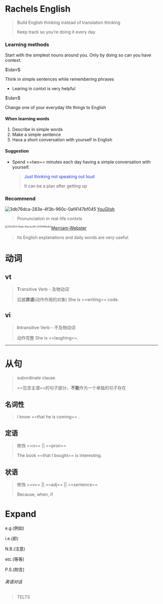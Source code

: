 

# Rachels English

> Build English thinking instead of translation thinking 
>
> 
>
> Keep track so you’re doing it every day 



### Learning methods

Start with the simplest nouns around you. Only by doing so can you have context.

$\darr$

Think in simple sentences while remembering phrases

- Learing in contxt is very helpful



$\darr$ 



Change one of your everyday life things to English 





#### When learning words

1. Describe in simple words
2. Make a simple sentence
3. Hava a short conversation with yourself in English 



#### Suggestion

- Spend ==two== minutes each day having a simple conversation with yourself.

  > <font color=#1D3AF5>Just thinking not speaking out loud</font>
  >
  > 
  >
  > It can be a plan after getting up



### Recommend



 [YouGlish](https://youglish.com/)<img src="./images/3db76dca-283e-4f3b-960c-0af4147bf045.png" align="left" alt="3db76dca-283e-4f3b-960c-0af4147bf045" />

> Pronunciation in real-life contxts





<img src="./images/333c87c5-8eeb-41aa-bc09-c4741491dc63.png" align="left" alt="333c87c5-8eeb-41aa-bc09-c4741491dc63" style="zoom: 50%;" />[Merriam-Webster](https://www.merriam-webster.com/)

> Its English explanations and daily words are very useful.





#  动词

## vt

> **T**ransitive Verb	-	及物动词
>
> 
>
> 后接**宾语**(动作作用的对象)	She is ==writing== code.





## vi

> **I**ntransitive Verb	-	不及物动词
>
> 
>
> 动作完整	She is ==laughing==.







****



# 从句

> subordinate clause
>
> 
>
> ==包含主谓==的句子部分，**不能**作为一个单独的句子存在



## 名词性

> I know ==that he is coming== .



## 定语

> 修饰 ==n== || ==pron==
>
> 
>
> The book ==that I bought== is interesting.





## 状语

> 修饰 ==v== || ==adj== || ==sentence==
>
> 
>
> Because, when, if



# Expand

e.g.(例如)

i.e.(即)

N.B.(注意)

etc.(等等)

P.S.(附言)



###### 英语对话

> TELTS
